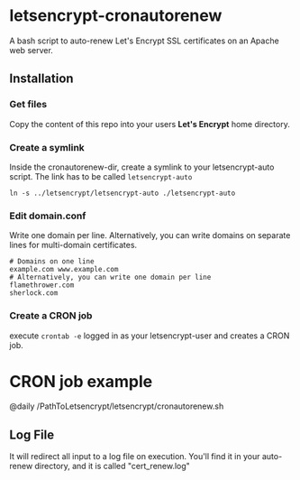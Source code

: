 # letsencrypt-cronautorenew

A bash script to auto-renew Let's Encrypt SSL certificates on an Apache web server.

## Installation

### Get files
Copy the content of this repo into your users **Let's Encrypt** home directory.

### Create a symlink
Inside the cronautorenew-dir, create a symlink to your letsencrypt-auto script. The link has to be called `letsencrypt-auto`
```
ln -s ../letsencrypt/letsencrypt-auto ./letsencrypt-auto
```

### Edit domain.conf

Write one domain per line. Alternatively, you can write domains on separate lines for multi-domain certificates.

```
# Domains on one line
example.com www.example.com
# Alternatively, you can write one domain per line
flamethrower.com
sherlock.com
```

### Create a CRON job

execute `crontab -e` logged in as your letsencrypt-user and creates a CRON job.

# CRON job example

@daily /PathToLetsencrypt/letsencrypt/cronautorenew.sh

## Log File
It will redirect all input to a log file on execution. You'll find it in your auto-renew directory, and it is called "cert_renew.log"
